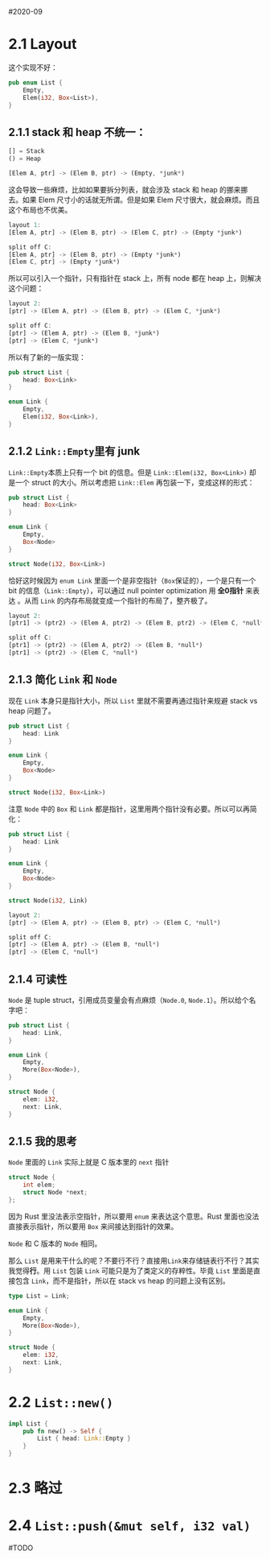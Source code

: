 #2020-09 

# 2.1 Layout
这个实现不好：
``` Rust
pub enum List {
    Empty,
    Elem(i32, Box<List>),
}
```

## 2.1.1  stack 和 heap 不统一：
``` Rust
[] = Stack
() = Heap

[Elem A, ptr] -> (Elem B, ptr) -> (Empty, *junk*)
```

这会导致一些麻烦，比如如果要拆分列表，就会涉及 stack 和 heap 的挪来挪去。如果 Elem 尺寸小的话就无所谓。但是如果 Elem 尺寸很大，就会麻烦。而且这个布局也不优美。
``` Rust
layout 1:
[Elem A, ptr] -> (Elem B, ptr) -> (Elem C, ptr) -> (Empty *junk*)

split off C:
[Elem A, ptr] -> (Elem B, ptr) -> (Empty *junk*)
[Elem C, ptr] -> (Empty *junk*)
```

所以可以引入一个指针，只有指针在 stack 上，所有 node 都在 heap 上，则解决这个问题：
``` Rust
layout 2:
[ptr] -> (Elem A, ptr) -> (Elem B, ptr) -> (Elem C, *junk*)

split off C:
[ptr] -> (Elem A, ptr) -> (Elem B, *junk*)
[ptr] -> (Elem C, *junk*)

```

所以有了新的一版实现：
``` Rust
pub struct List {
	head: Box<Link>
}

enum Link {
    Empty,
    Elem(i32, Box<Link>),
}
```

## 2.1.2 `Link::Empty`里有 junk

`Link::Empty`本质上只有一个 bit 的信息。但是 `Link::Elem(i32, Box<Link>)` 却是一个 struct 的大小。所以考虑把 `Link::Elem` 再包装一下，变成这样的形式：
``` Rust
pub struct List {
	head: Box<Link>
}

enum Link {
	Empty,
	Box<Node>
}

struct Node(i32, Box<Link>)
```

恰好这时候因为 `enum Link` 里面一个是非空指针（`Box`保证的），一个是只有一个 bit 的信息（`Link::Empty`），可以通过 null pointer optimization 用 **全0指针** 来表达 。从而 `Link` 的内存布局就变成一个指针的布局了，整齐极了。

``` Rust
layout 2:
[ptr1] -> (ptr2) -> (Elem A, ptr2) -> (Elem B, ptr2) -> (Elem C, *null*)

split off C:
[ptr1] -> (ptr2) -> (Elem A, ptr2) -> (Elem B, *null*)
[ptr1] -> (ptr2) -> (Elem C, *null*)
```

## 2.1.3 简化 `Link` 和 `Node`
现在 `Link` 本身只是指针大小，所以 `List` 里就不需要再通过指针来规避 stack vs heap 问题了。
``` Rust
pub struct List {
	head: Link
}

enum Link {
	Empty,
	Box<Node>
}

struct Node(i32, Box<Link>)
```

注意 `Node` 中的 `Box` 和 `Link` 都是指针，这里用两个指针没有必要。所以可以再简化：
``` Rust
pub struct List {
	head: Link
}

enum Link {
	Empty,
	Box<Node>
}

struct Node(i32, Link)
```

``` Rust
layout 2:
[ptr] -> (Elem A, ptr) -> (Elem B, ptr) -> (Elem C, *null*)

split off C:
[ptr] -> (Elem A, ptr) -> (Elem B, *null*)
[ptr] -> (Elem C, *null*)
```

## 2.1.4 可读性
`Node` 是 tuple struct，引用成员变量会有点麻烦（`Node.0`, `Node.1`）。所以给个名字吧：
``` Rust
pub struct List {
    head: Link,
}

enum Link {
    Empty,
    More(Box<Node>),
}

struct Node {
    elem: i32,
    next: Link,
}
```

## 2.1.5 我的思考
`Node` 里面的 `Link` 实际上就是 C 版本里的 `next` 指针
``` C
struct Node {
	int elem;
	struct Node *next;
};
```
因为 Rust 里没法表示空指针，所以要用 `enum` 来表达这个意思。Rust 里面也没法直接表示指针，所以要用 `Box` 来间接达到指针的效果。

`Node` 和 C 版本的 `Node` 相同。

那么 `List` 是用来干什么的呢？不要行不行？直接用`Link`来存储链表行不行？其实我觉得**行**。用 `List` 包装 `Link` 可能只是为了类定义的存粹性。毕竟 `List` 里面是直接包含 `Link`，而不是指针，所以在 stack vs heap 的问题上没有区别。
``` Rust
type List = Link;

enum Link {
    Empty,
    More(Box<Node>),
}

struct Node {
    elem: i32,
    next: Link,
}
```


# 2.2 `List::new()`
``` Rust
impl List {
    pub fn new() -> Self {
        List { head: Link::Empty }
    }
}
```

# 2.3 略过

# 2.4 `List::push(&mut self, i32 val)`
#TODO 